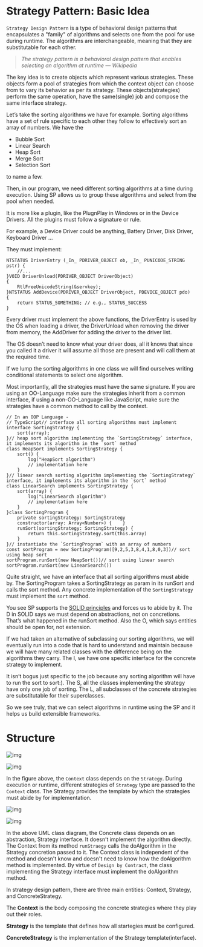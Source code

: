 # Strategy Pattern: Basic Idea

`Strategy Design Pattern` is a type of behavioral design patterns that encapsulates a "family" of algorithms and selects one from the pool for use during runtime. The algorithms are interchangeable, meaning that they are substitutable for each other.

> *The strategy pattern is a behavioral design pattern that enables selecting an algorithm at runtime — Wikipedia*

The key idea is to create objects which represent various strategies. These objects form a pool of strategies from which the context object can  choose from to vary its behavior as per its strategy. These  objects(strategies) perform the same operation, have the same(single)  job and compose the same interface strategy.

Let’s take the sorting algorithms we have for example. Sorting algorithms  have a set of rule specific to each other they follow to effectively  sort an array of numbers. We have the

- Bubble Sort
- Linear Search
- Heap Sort
- Merge Sort
- Selection Sort

to name a few.

Then, in our program, we need different sorting algorithms at a time during  execution. Using SP allows us to group these algorithms and select from  the pool when needed.

It is more like a plugin, like the PlugnPlay in Windows or in the Device  Drivers. All the plugins must follow a signature or rule.

For example, a Device Driver could be anything, Battery Driver, Disk Driver, Keyboard Driver …

They must implement:

```
NTSTATUS DriverEntry (_In_ PDRIVER_OBJECT ob, _In_ PUNICODE_STRING pstr) {
    //...
}VOID DriverUnload(PDRIVER_OBJECT DriverObject)
{
    RtlFreeUnicodeString(&servkey);
}NTSTATUS AddDevice(PDRIVER_OBJECT DriverObject, PDEVICE_OBJECT pdo)
{
    return STATUS_SOMETHING; // e.g., STATUS_SUCCESS
}
```

Every driver must implement the above functions, the DriverEntry is used by  the OS when loading a driver, the DriverUnload when removing the driver  from memory, the AddDriver for adding the driver to the driver list.

The OS doesn’t need to know what your driver does, all it knows that since  you called it a driver it will assume all those are present and will  call them at the required time.

If we lump the sorting algorithms in one class we will find ourselves writing conditional statements to select one algorithm.

Most importantly, all the strategies must have the same signature. If you  are using an OO-Language make sure the strategies inherit from a common  interface, if using a non-OO-Language like JavaScript, make sure the  strategies have a common method to call by the context.

```
// In an OOP Language -
// TypeScript// interface all sorting algorithms must implement
interface SortingStrategy {
    sort(array);
}// heap sort algorithm implementing the `SortingStrategy` interface, it implements its algorithm in the `sort` method
class HeapSort implements SortingStrategy {
    sort() {
        log("HeapSort algorithm")
        // implementation here
    }
}// linear search sorting algorithm implementing the `SortingStrategy` interface, it implements its algorithm in the `sort` method
class LinearSearch implements SortingStrategy {
    sort(array) {
        log("LinearSearch algorithm")
        // implementation here
    }
}class SortingProgram {
    private sortingStrategy: SortingStrategy
    constructor(array: Array<Number>) {    }
    runSort(sortingStrategy: SortingStrategy) {
        return this.sortingStrategy.sort(this.array)
    }
}// instantiate the `SortingProgram` with an array of numbers
const sortProgram = new SortingProgram([9,2,5,3,8,4,1,8,0,3])// sort using heap sort
sortProgram.runSort(new HeapSort())// sort using linear search
sortProgram.runSort(new LinearSearch())
```

Quite straight, we have an interface that all sorting algorithms must abide  by. The SortingProgram takes a SortingStrategy as param in its runSort  and calls the sort method. Any concrete implementation of the `SortingStrategy` must implement the `sort` method.

You see SP supports the [SOLID principles](https://blog.bitsrc.io/solid-principles-every-developer-should-know-b3bfa96bb688) and forces us to abide by it. The D in SOLID says we must depend on  abstractions, not on concretions. That’s what happened in the runSort  method. Also the O, which says entities should be open for, not  extension.

If we had taken an alternative of subclassing our sorting algorithms, we  will eventually run into a code that is hard to understand and maintain  because we will have many related classes with the difference being on  the algorithms they carry. The I, we have one specific interface for the concrete strategy to implement.

It isn’t bogus just specific to the job because any sorting algorithm will have to run the sort to sort:). The S, all the classes implementing the strategy have only one job of sorting. The L, all subclasses of the  concrete strategies are substitutable for their superclasses.

So we see truly, that we can select algorithms in runtime using the SP and it helps us build extensible frameworks.

# Structure

![img](https://miro.medium.com/max/30/1*4vdmSjQVWuBF7C2ZGelfYA.png?q=20)

![img](https://miro.medium.com/max/804/1*4vdmSjQVWuBF7C2ZGelfYA.png)

In the figure above, the `Context` class depends on the `Strategy`. During execution or runtime, different strategies of `Strategy` type are passed to the `Context` class. The Strategy provides the template by which the strategies must abide by for implementation.

![img](https://miro.medium.com/max/30/1*9hN9PDGic_nmL4VOL-B73Q.png?q=20)

![img](https://miro.medium.com/max/1287/1*9hN9PDGic_nmL4VOL-B73Q.png)

In the above UML class diagram, the Concrete class depends on an  abstraction, Strategy interface. It doesn’t implement the algorithm  directly. The Context from its method `runStraegy` calls the doAlgorithm in the Strategy concretion passed to it. The  Context class is independent of the method and doesn't know and doesn't  need to know how the doAlgorithm method is implemented. By virtue of `Design by Contract`, the class implementing the Strategy interface must implement the doAlgorithm method.

In strategy design pattern, there are three main entities: Context, Strategy, and ConcreteStrategy.

The **Context** is the body composing the concrete strategies where they play out their roles.

**Strategy** is the template that defines how all startegies must be configured.

**ConcreteStrategy** is the implementation of the Strategy template(interface).
